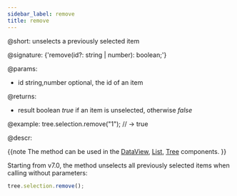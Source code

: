```yaml
---
sidebar_label: remove
title: remove
---          
```


@short: unselects a previously selected item

@signature: {'remove(id?: string | number): boolean;'}

@params:
- id		string,number		optional, the id of an item

@returns:
- result		boolean			<i>true</i> if an item is unselected, otherwise <i>false</i>

@example:
tree.selection.remove("1"); // -> true

@descr:

{{note The method can be used in the [DataView](dataview/usage_selection.md), [List](list/usage_selection.md), [Tree](tree/usage_selection.md) components. }}

Starting from v7.0, the method unselects all previously selected items when calling without parameters:

~~~js
tree.selection.remove();
~~~
